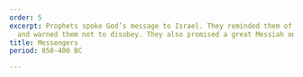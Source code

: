 ```yaml
---
order: 5
excerpt: Prophets spoke God’s message to Israel. They reminded them of God’s laws
  and warned them not to disobey. They also promised a great Messiah one day.
title: Messengers
period: 850-400 BC

---
```

